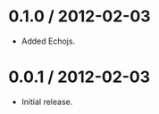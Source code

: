 
0.1.0 / 2012-02-03 
==================

  * Added Echojs.

0.0.1 / 2012-02-03 
==================

  * Initial release.
